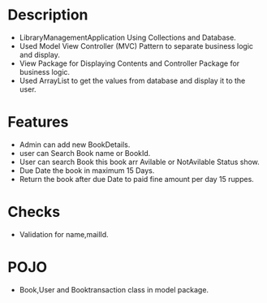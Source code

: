  # Description
 - LibraryManagementApplication Using Collections and Database.
 - Used Model View Controller (MVC) Pattern to separate business logic and display.
 - View Package for Displaying Contents and Controller Package for business logic.
 - Used ArrayList to get the values from database and display it to the user.
 # Features
 - Admin can add new BookDetails.
 - user can Search Book name or BookId.
 - User can search Book this book arr Avilable or NotAvilable Status show.
 - Due Date the book in maximum 15 Days.
 - Return the book after due Date to paid fine amount per day 15 ruppes. 
 # Checks
  - Validation for name,mailId.
 # POJO
  - Book,User and Booktransaction class in model package.
